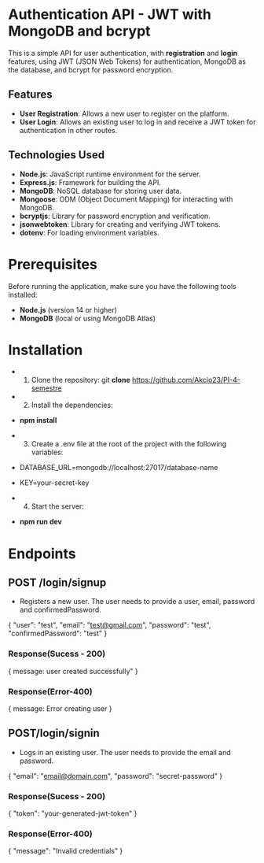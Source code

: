 # Authentication API - JWT with MongoDB and bcrypt

This is a simple API for user authentication, with **registration** and **login** features, using JWT (JSON Web Tokens) for authentication, MongoDB as the database, and bcrypt for password encryption.

## Features

- **User Registration**: Allows a new user to register on the platform.
- **User Login**: Allows an existing user to log in and receive a JWT token for authentication in other routes.

## Technologies Used

- **Node.js**: JavaScript runtime environment for the server.
- **Express.js**: Framework for building the API.
- **MongoDB**: NoSQL database for storing user data.
- **Mongoose**: ODM (Object Document Mapping) for interacting with MongoDB.
- **bcryptjs**: Library for password encryption and verification.
- **jsonwebtoken**: Library for creating and verifying JWT tokens.
- **dotenv**: For loading environment variables.

# Prerequisites
Before running the application, make sure you have the following tools installed:

- **Node.js** (version 14 or higher)
- **MongoDB** (local or using MongoDB Atlas)

# Installation
- 1) Clone the repository:
git **clone** https://github.com/Akcio23/PI-4-semestre

- 2) Install the dependencies:
- **npm install**

- 3) Create a .env file at the root of the project with the following variables:

- DATABASE_URL=mongodb://localhost:27017/database-name
- KEY=your-secret-key

- 4) Start the server:
- **npm run dev**

# Endpoints

##  POST /login/signup

- Registers a new user. The user needs to provide a user, email, password and confirmedPassword.

{
    "user": "test",
    "email": "test@gmail.com",
    "password": "test",
    "confirmedPassword": "test"
}

### Response(Sucess - 200)
{
    message: user created successfully"
}

### Response(Error-400)
{
    message: Error creating user
}

## POST/login/signin

- Logs in an existing user. The user needs to provide the email and password.

{
  "email": "email@domain.com",
  "password": "secret-password"
}

### Response(Sucess - 200)
{
  "token": "your-generated-jwt-token"
}

### Response(Error-400)
{
  "message": "Invalid credentials"
}